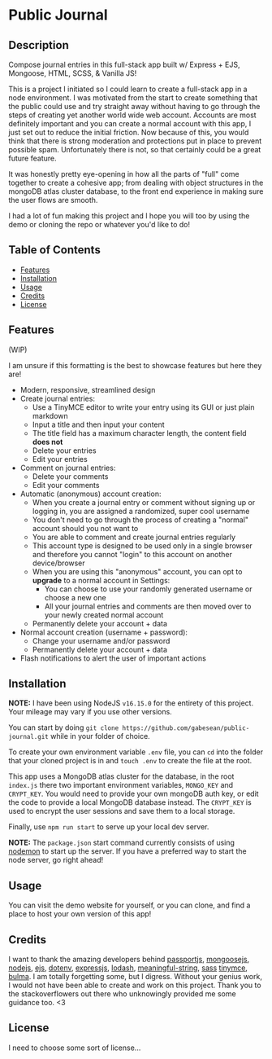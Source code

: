 # Public Journal

## Description

Compose journal entries in this full-stack app built w/ Express + EJS, Mongoose, HTML, SCSS, & Vanilla JS!

This is a project I initiated so I could learn to create a full-stack app in a node environment. I was motivated from the start to create something that the public could use and try straight away without having to go through the steps of creating yet another world wide web account. Accounts are most definitely important and you can create a normal account with this app, I just set out to reduce the initial friction. Now because of this, you would think that there is strong moderation and protections put in place to prevent possible spam. Unfortunately there is not, so that certainly could be a great future feature.

It was honestly pretty eye-opening in how all the parts of "full" come together to create a cohesive app; from dealing with object structures in the mongoDB atlas cluster database, to the front end experience in making sure the user flows are smooth.

I had a lot of fun making this project and I hope you will too by using the demo or cloning the repo or whatever you'd like to do!

## Table of Contents

- [Features](#features)
- [Installation](#installation)
- [Usage](#usage)
- [Credits](#credits)
- [License](#license)

## Features

(WIP)

I am unsure if this formatting is the best to showcase features but here they are!

- Modern, responsive, streamlined design
- Create journal entries:
  - Use a TinyMCE editor to write your entry using its GUI or just plain markdown
  - Input a title and then input your content
  - The title field has a maximum character length, the content field **does not**
  - Delete your entries
  - Edit your entries
- Comment on journal entries:
  - Delete your comments
  - Edit your comments
- Automatic (anonymous) account creation:
  - When you create a journal entry or comment without signing up or logging in, you are assigned a randomized, super cool username
  - You don't need to go through the process of creating a "normal" account should you not want to
  - You are able to comment and create journal entries regularly
  - This account type is designed to be used only in a single browser and therefore you cannot "login" to this account on another device/browser
  - When you are using this "anonymous" account, you can opt to **upgrade** to a normal account in Settings:
    - You can choose to use your randomly generated username or choose a new one
    - All your journal entries and comments are then moved over to your newly created normal account
  - Permanently delete your account + data
- Normal account creation (username + password):
  - Change your username and/or password
  - Permanently delete your account + data
- Flash notifications to alert the user of important actions

## Installation

**NOTE:** I have been using NodeJS `v16.15.0` for the entirety of this project. Your mileage may vary if you use other versions.

You can start by doing `git clone https://github.com/gabesean/public-journal.git` while in your folder of choice.

To create your own environment variable `.env` file, you can `cd` into the folder that your cloned project is in and `touch .env` to create the file at the root.

This app uses a MongoDB atlas cluster for the database, in the root `index.js` there two important environment variables, `MONGO_KEY` and `CRYPT_KEY`. You would need to provide your own mongoDB auth key, or edit the code to provide a local MongoDB database instead. The `CRYPT_KEY` is used to encrypt the user sessions and save them to a local storage.

Finally, use `npm run start` to serve up your local dev server.

**NOTE:** The `package.json` start command currently consists of using [nodemon](https://nodemon.io) to start up the server. If you have a preferred way to start the node server, go right ahead!

## Usage

You can visit the demo website for yourself, or you can clone, and find a place to host your own version of this app!

## Credits

I want to thank the amazing developers behind [passportjs](https://www.passportjs.org), [mongoosejs](https://mongoosejs.com), [nodejs](https://nodejs.org), [ejs](https://ejs.co), [dotenv](https://github.com/motdotla/dotenv#readme), [expressjs](https://expressjs.com), [lodash](https://lodash.com), [meaningful-string](https://www.npmjs.com/package/meaningful-string), [sass](https://sass-lang.com) [tinymce](https://tiny.cloud), [bulma](https://bulma.io). I am totally forgetting some, but I digress. Without your genius work, I would not have been able to create and work on this project. Thank you to the stackoverflowers out there who unknowingly provided me some guidance too. <3

## License

I need to choose some sort of license...